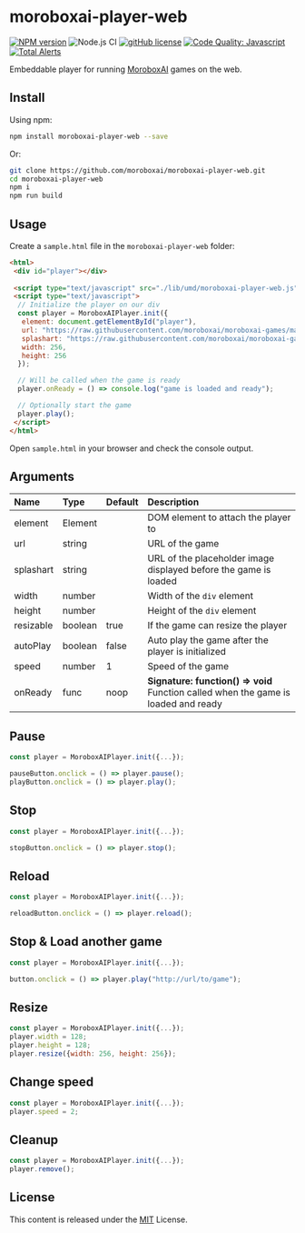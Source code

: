 # moroboxai-player-web

[![NPM version](https://img.shields.io/npm/v/moroboxai-player-web.svg)](https://www.npmjs.com/package/moroboxai-player-web)
![Node.js CI](https://github.com/moroboxai/moroboxai-player-web/workflows/Node.js%20CI/badge.svg)
[![gitHub license](https://img.shields.io/badge/license-MIT-blue.svg)](https://github.com/moroboxai/moroboxai-player-web/blob/master/LICENSE)
[![Code Quality: Javascript](https://img.shields.io/lgtm/grade/javascript/g/moroboxai/moroboxai-player-web.svg?logo=lgtm&logoWidth=18)](https://lgtm.com/projects/g/moroboxai/moroboxai-player-web/context:javascript)
[![Total Alerts](https://img.shields.io/lgtm/alerts/g/moroboxai/moroboxai-player-web.svg?logo=lgtm&logoWidth=18)](https://lgtm.com/projects/g/moroboxai/moroboxai-player-web/alerts)

Embeddable player for running [MoroboxAI](https://github.com/moroboxai) games on the web.

## Install

Using npm:

```bash
npm install moroboxai-player-web --save
```

Or:

```bash
git clone https://github.com/moroboxai/moroboxai-player-web.git
cd moroboxai-player-web
npm i
npm run build
```

## Usage

Create a `sample.html` file in the `moroboxai-player-web` folder:

```html
<html>
 <div id="player"></div> 
  
 <script type="text/javascript" src="./lib/umd/moroboxai-player-web.js"></script>
 <script type="text/javascript">
  // Initialize the player on our div
  const player = MoroboxAIPlayer.init({
   element: document.getElementById("player"),
   url: "https://raw.githubusercontent.com/moroboxai/moroboxai-games/master/games/pong/",
   splashart: "https://raw.githubusercontent.com/moroboxai/moroboxai-games/master/games/pong/assets/splashart.png",
   width: 256,
   height: 256
  });

  // Will be called when the game is ready
  player.onReady = () => console.log("game is loaded and ready");

  // Optionally start the game
  player.play();
 </script>
</html>
```

Open `sample.html` in your browser and check the console output.

## Arguments

| Name   |      Type      |  Default |  Description |
|:----------|:-------------|:------|:------|
| element | Element || DOM element to attach the player to |
| url | string || URL of the game |
| splashart | string || URL of the placeholder image displayed before the game is loaded |
| width | number || Width of the `div` element |
| height | number || Height of the `div` element |
| resizable | boolean | true | If the game can resize the player |
| autoPlay | boolean | false | Auto play the game after the player is initialized |
| speed | number | 1 | Speed of the game |
| onReady | func | noop | **Signature: function() => void** <br/> Function called when the game is loaded and ready |

## Pause

```js
const player = MoroboxAIPlayer.init({...});

pauseButton.onclick = () => player.pause();
playButton.onclick = () => player.play();
```

## Stop

```js
const player = MoroboxAIPlayer.init({...});

stopButton.onclick = () => player.stop();
```

## Reload

```js
const player = MoroboxAIPlayer.init({...});

reloadButton.onclick = () => player.reload();
```

## Stop & Load another game

```js
const player = MoroboxAIPlayer.init({...});

button.onclick = () => player.play("http://url/to/game");
```

## Resize

```js
const player = MoroboxAIPlayer.init({...});
player.width = 128;
player.height = 128;
player.resize({width: 256, height: 256});
```

## Change speed

```js
const player = MoroboxAIPlayer.init({...});
player.speed = 2;
```

## Cleanup

```js
const player = MoroboxAIPlayer.init({...});
player.remove();
```

## License

This content is released under the [MIT](http://opensource.org/licenses/MIT) License.
